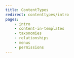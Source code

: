 ```yaml
---
title: ContentTypes
redirect: contenttypes/intro
pages:
    - intro
    - content-in-templates
    - taxonomies
    - relationships
    - menus
    - permissions
---
```

